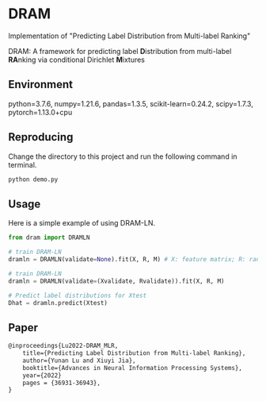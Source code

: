 # DRAM
Implementation of "Predicting Label Distribution from Multi-label Ranking"

DRAM: A framework for predicting label **D**istribution from multi-label **RA**nking via conditional Dirichlet **M**ixtures

## Environment
python=3.7.6, numpy=1.21.6, pandas=1.3.5, scikit-learn=0.24.2, scipy=1.7.3, pytorch=1.13.0+cpu

## Reproducing
Change the directory to this project and run the following command in terminal.
```python
python demo.py
```

## Usage
Here is a simple example of using DRAM-LN.
```python
from dram import DRAMLN

# train DRAM-LN
dramln = DRAMLN(validate=None).fit(X, R, M) # X: feature matrix; R: rankings, e.g., [[0, 2, 1], [3, 1], ...]; M: number of labels

# train DRAM-LN
dramln = DRAMLN(validate=(Xvalidate, Rvalidate)).fit(X, R, M)

# Predict label distributions for Xtest
Dhat = dramln.predict(Xtest)
```

## Paper
```latex
@inproceedings{Lu2022-DRAM_MLR,
    title={Predicting Label Distribution from Multi-label Ranking},
    author={Yunan Lu and Xiuyi Jia},
    booktitle={Advances in Neural Information Processing Systems},
    year={2022}
    pages = {36931-36943},
}
```

